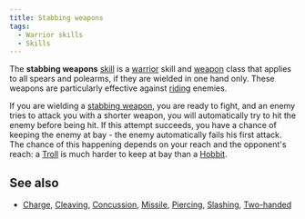 ```yaml
---
title: Stabbing weapons
tags:
  - Warrior skills
  - Skills
---
```

The **stabbing weapons** [skill](skill "wikilink") is a
[warrior](warrior "wikilink") skill and [weapon](weapon "wikilink")
class that applies to all spears and polearms, if they are wielded in
one hand only. These weapons are particularly effective against
[riding](ride "wikilink") enemies.

If you are wielding a [stabbing weapon](stabbing_weapon "wikilink"), you
are ready to fight, and an enemy tries to attack you with a shorter
weapon, you will automatically try to hit the enemy before being hit. If
this attempt succeeds, you have a chance of keeping the enemy at bay -
the enemy automatically fails his first attack. The chance of this
happening depends on your reach and the opponent's reach: a
[Troll](Troll "wikilink") is much harder to keep at bay than a
[Hobbit](Hobbit "wikilink").

## See also

- [Charge](Charge "wikilink"), [Cleaving](Cleaving "wikilink"),
  [Concussion](Concussion "wikilink"), [Missile](Missile "wikilink"),
  [Piercing](Piercing "wikilink"), [Slashing](Slashing "wikilink"),
  [Two-handed](Two-handed "wikilink")
